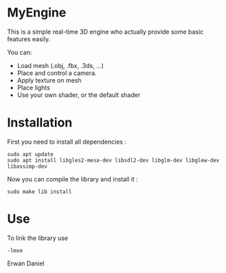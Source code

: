 # MyEngine

This is a simple real-time 3D engine who actually provide some basic features easily.

You can:
  - Load mesh (.obj, .fbx, .3ds, ...)
  - Place and control a camera.
  - Apply texture on mesh
  - Place lights
  - Use your own shader, or the default shader

# Installation

First you need to install all dependencies :

```
sudo apt update
sudo apt install libgles2-mesa-dev libsdl2-dev libglm-dev libglew-dev libassimp-dev
```

Now you can compile the library and install it :

```
sudo make lib install
```

# Use

To link the library use
```
-lmxe
```



Erwan Daniel
